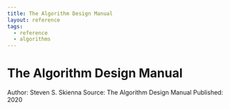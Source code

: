 ```yaml
---
title: The Algorithm Design Manual
layout: reference
tags:
  - reference
  - algorithms
---
```


# The Algorithm Design Manual

Author: Steven S. Skienna
Source: The Algorithm Design Manual
Published: 2020
